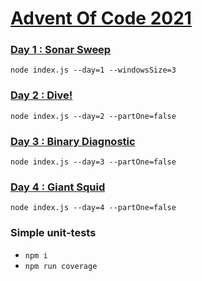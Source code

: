 # [Advent Of Code 2021](https://adventofcode.com)

### [Day 1 : Sonar Sweep](https://github.com/damisv/adventofcode2021/tree/main/src/day_1)
`node index.js --day=1 --windowsSize=3`
### [Day 2 : Dive!](https://github.com/damisv/adventofcode2021/tree/main/src/day_2)
`node index.js --day=2 --partOne=false`

### [Day 3 : Binary Diagnostic](https://github.com/damisv/adventofcode2021/tree/main/src/day_3)
`node index.js --day=3 --partOne=false`

### [Day 4 : Giant Squid](https://github.com/damisv/adventofcode2021/tree/main/src/day_4)
`node index.js --day=4 --partOne=false`


### Simple unit-tests
- `npm i`
- `npm run coverage`
